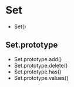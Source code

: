 Set
===

+ Set()

Set.prototype
-------------

+ Set.prototype.add()
+ Set.prototype.delete()
+ Set.prototype.has()
+ Set.prototype.values()
